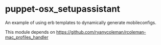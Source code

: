 # puppet-osx_setupassistant
An example of using erb templates to dynamically generate mobileconfigs.

This module depends on https://github.com/ryanycoleman/rcoleman-mac_profiles_handler
